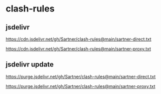 # clash-rules
## jsdelivr
https://cdn.jsdelivr.net/gh/Sartner/clash-rules@main/sartner-direct.txt

https://cdn.jsdelivr.net/gh/Sartner/clash-rules@main/sartner-proxy.txt

## jsdelivr update
https://purge.jsdelivr.net/gh/Sartner/clash-rules@main/sartner-direct.txt

https://purge.jsdelivr.net/gh/Sartner/clash-rules@main/sartner-proxy.txt
